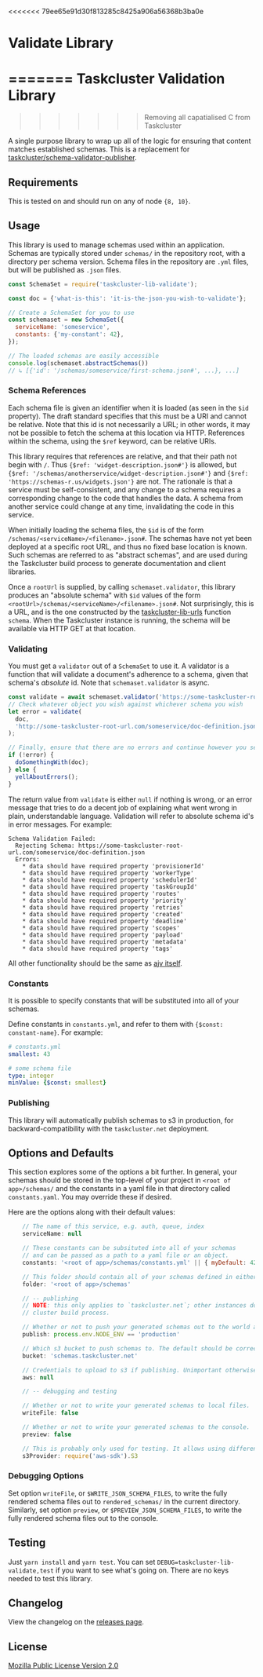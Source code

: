 <<<<<<< 79ee65e91d30f813285c8425a906a56368b3ba0e
# Validate Library
=======
Taskcluster Validation Library
==============================
>>>>>>> Removing all capatialised C from Taskcluster

A single purpose library to wrap up all of the logic for ensuring that
content matches established schemas. This is a replacement for
[taskcluster/schema-validator-publisher](https://github.com/taskcluster/schema-validator-publisher/blob/master/package.json).

## Requirements

This is tested on and should run on any of node `{8, 10}`.

## Usage

This library is used to manage schemas used within an application.
Schemas are typically stored under `schemas/` in the repository root, with a directory per schema version.
Schema files in the repository are `.yml` files, but will be published as `.json` files.

```javascript
const SchemaSet = require('taskcluster-lib-validate');

const doc = {'what-is-this': 'it-is-the-json-you-wish-to-validate'};

// Create a SchemaSet for you to use
const schemaset = new SchemaSet({
  serviceName: 'someservice',
  constants: {'my-constant': 42},
});

// The loaded schemas are easily accessible
console.log(schemaset.abstractSchemas())
// ↳ [{'id': '/schemas/someservice/first-schema.json#', ...}, ...]
```

### Schema References

Each schema file is given an identifier when it is loaded (as seen in the `$id` property).
The draft standard specifies that this must be a URI and cannot be relative.
Note that this id is not necessarily a URL; in other words, it may not be possible to fetch the schema at this location via HTTP.
References within the schema, using the `$ref` keyword, can be relative URIs.

This library requires that references are relative, and that their path not begin with `/`.
Thus `{$ref: 'widget-description.json#'}` is allowed, but `{$ref: '/schemas/anotherservice/widget-description.json#'}` and `{$ref: 'https://schemas-r.us/widgets.json'}` are not.
The rationale is that a service must be self-consistent, and any change to a schema requires a corresponding change to the code that handles the data.
A schema from another service could change at any time, invalidating the code in this service.

When initially loading the schema files, the `$id` is of the form `/schemas/<serviceName>/<filename>.json#`.
The schemas have not yet been deployed at a specific root URL, and thus no fixed base location is known.
Such schemas are referred to as "abstract schemas", and are used during the Taskcluster build process to generate documentation and client libraries.

Once a `rootUrl` is supplied, by calling `schemaset.validator`, this library produces an "absolute schema" with `$id` values of the form `<rootUrl>/schemas/<serviceName>/<filename>.json#`.
Not surprisingly, this is a URL, and is the one constructed by the [taskcluster-lib-urls](https://github.com/taskcluster/taskcluster-lib-urls) function `schema`.
When the Taskcluster instance is running, the schema will be available via HTTP GET at that location.

### Validating

You must get a `validator` out of a `SchemaSet` to use it.
A validator is a function that will validate a document's adherence to a schema, given that schema's *absolute* id.
Note that `schemaset.validator` is async.

```javascript
const validate = await schemaset.validator('https://some-taskcluster-root-url.com');
// Check whatever object you wish against whichever schema you wish
let error = validate(
  doc,
  'http://some-taskcluster-root-url.com/someservice/doc-definition.json'
);

// Finally, ensure that there are no errors and continue however you see fit
if (!error) {
  doSomethingWith(doc);
} else {
  yellAboutErrors();
}
```

The return value from `validate` is either `null` if nothing is wrong, or an
error message that tries to do a decent job of explaining what went wrong in
plain, understandable language.  Validation will refer to absolute schema id's
in error messages. For example:

```
Schema Validation Failed:
  Rejecting Schema: https://some-taskcluster-root-url.com/someservice/doc-definition.json
  Errors:
    * data should have required property 'provisionerId'
    * data should have required property 'workerType'
    * data should have required property 'schedulerId'
    * data should have required property 'taskGroupId'
    * data should have required property 'routes'
    * data should have required property 'priority'
    * data should have required property 'retries'
    * data should have required property 'created'
    * data should have required property 'deadline'
    * data should have required property 'scopes'
    * data should have required property 'payload'
    * data should have required property 'metadata'
    * data should have required property 'tags'
```

All other functionality should be the same as [ajv itself](https://www.npmjs.com/package/ajv).

### Constants

It is possible to specify constants that will be substituted into all of your schemas.

Define constants in `constants.yml`, and refer to them with `{$const: constant-name}`.
For example:

```yaml
# constants.yml
smallest: 43
```

```yaml
# some schema file
type: integer
minValue: {$const: smallest}
```

### Publishing

This library will automatically publish schemas to s3 in production, for backward-compatibility with the `taskcluster.net` deployment.

## Options and Defaults

This section explores some of the options a bit further. In general, your schemas should be
stored in the top-level of your project in `<root of app>/schemas/` and the constants in a yaml file in
that directory called `constants.yaml`. You may override these if desired.

Here are the options along with their default values:

```js
    // The name of this service, e.g. auth, queue, index
    serviceName: null

    // These constants can be subsituted into all of your schemas
    // and can be passed as a path to a yaml file or an object.
    constants: '<root of app>/schemas/constants.yml' || { myDefault: 42 }

    // This folder should contain all of your schemas defined in either json or yaml.
    folder: '<root of app>/schemas'

    // -- publishing
    // NOTE: this only applies to `taskcluster.net`; other instances do this as part of the
    // cluster build process.

    // Whether or not to push your generated schemas out to the world at large.
    publish: process.env.NODE_ENV == 'production'

    // Which s3 bucket to push schemas to. The default should be correct.
    bucket: 'schemas.taskcluster.net'

    // Credentials to upload to s3 if publishing. Unimportant otherwise.
    aws: null

    // -- debugging and testing

    // Whether or not to write your generated schemas to local files.
    writeFile: false

    // Whether or not to write your generated schemas to the console.
    preview: false

    // This is probably only used for testing. It allows using different libraries for s3.
    s3Provider: require('aws-sdk').S3
```

### Debugging Options

Set option `writeFile`, or `$WRITE_JSON_SCHEMA_FILES`, to write the fully
rendered schema files out to `rendered_schemas/` in the current directory.
Similarly, set option `preview`, or `$PREVIEW_JSON_SCHEMA_FILES`, to write the
fully rendered schema files out to the console.

## Testing

Just `yarn install` and `yarn test`. You can set `DEBUG=taskcluster-lib-validate,test` if you want to see what's going on.
There are no keys needed to test this library.

## Changelog

View the changelog on the [releases page](https://github.com/taskcluster/taskcluster-lib-validate/releases).

## License

[Mozilla Public License Version 2.0](https://github.com/taskcluster/taskcluster-lib-validate/blob/master/LICENSE)

